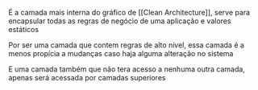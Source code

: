 É a camada mais interna do gráfico de [[Clean Architecture]], serve para encapsular todas as regras de negócio de uma aplicação e valores estáticos

Por ser uma camada que contem regras de alto nível, essa camada é a menos propícia a mudanças caso haja alguma alteração no sistema

E uma camada também que não tera acesso a nenhuma outra camada, apenas será acessada por camadas superiores
